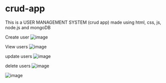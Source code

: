 # crud-app
This is a USER MANAGEMENT SYSTEM (crud app) made using html, css, js, node.js and mongoDB

Create user
![image](https://user-images.githubusercontent.com/102804255/167922107-2b47573a-7334-4e05-8594-bc6fa21d26a7.png)

View users
![image](https://user-images.githubusercontent.com/102804255/167922174-a28908b5-fc15-4bba-adc8-593642f69807.png)

update users
![image](https://user-images.githubusercontent.com/102804255/167922332-52e10dc0-c567-4db5-911e-674993ce1d91.png)

delete users
![image](https://user-images.githubusercontent.com/102804255/167922481-c148546f-299a-4d8d-a1c8-42826e1f7bf1.png)

![image](https://user-images.githubusercontent.com/102804255/167922551-eed2a0b6-d1b7-4ea6-9bae-50c7da5903b9.png)


